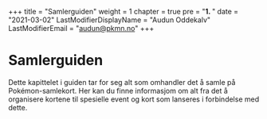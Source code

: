 +++
title = "Samlerguiden"
weight = 1
chapter = true
pre = "<b>1. </b>"
date = "2021-03-02"
LastModifierDisplayName = "Audun Oddekalv"
LastModifierEmail = "audun@pkmn.no"
+++

# Samlerguiden

Dette kapittelet i guiden tar for seg alt som omhandler det å samle på Pokémon-samlekort.
Her kan du finne informasjom om alt fra det å organisere kortene til spesielle event og kort
som lanseres i forbindelse med dette.
